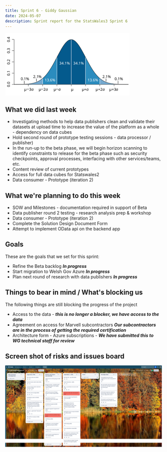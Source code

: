 ```yaml
---
title: Sprint 6 - Giddy Gaussian 
date: 2024-05-07
description: Sprint report for the StatsWales3 Sprint 6
---
```


![Giddy Gaussian](gaussian.png)

## What we did last week
* Investigating methods to help data publishers clean and validate their datasets at upload time to increase the value of the platform as a whole - dependency on data cubes
* Hold second round of prototype testing sessions - data processor / publisher)
* In the run-up to the beta phase, we will begin horizon scanning to identify constraints to release for the beta phase such as security checkpoints, approval processes, interfacing with other services/teams, etc.
* Content review of current prototypes
* Access for full data cubes for Statswales2
* Data consumer - Prototype (iteration 2)

## What we're planning to do this week
* SOW and Milestones - documentation required in support of Beta
* Data publisher round 2 testing - research analysis prep & workshop 
* Data consumer - Prototype (iteration 2)
* Complete the Solution Design Document Form
* Attempt to implement OData api on the backend app


## Goals
These are the goals that we set for this sprint:
* Refine the Beta backlog <span class="badge bg-info">_**In progress**_</span>
* Start migration to Welsh Gov Azure <span class="badge bg-info">_**In progress**_</span>
* Plan next round of research with data publishers <span class="badge bg-info">_**In progress**_</span>

## Things to bear in mind / What's blocking us
The following things are still blocking the progress of the project
* Access to the data - ***this is no longer a blocker, we have access to the data***
* Agreement on access for Marvell subcontractors ***Our subcontractors are in the process of getting the required certification***
* Architecture form - Azure subscriptions - ***We have submitted this to WG technical staff for review***

## Screen shot of risks and issues board
![Screenshot of risks and issues board](risksAndIssues20240507.png)

